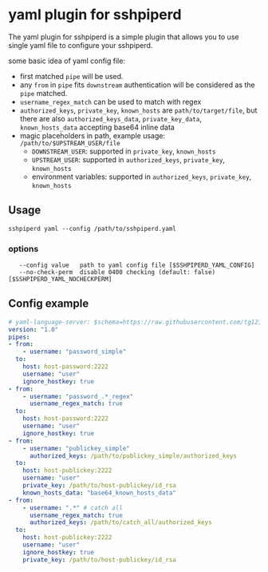 # yaml plugin for sshpiperd

The yaml plugin for sshpiperd is a simple plugin that allows you to use single yaml file to configure your sshpiperd.

some basic idea of yaml config file:

 * first matched `pipe` will be used.
 * any `from` in `pipe` fits `downstream` authentication will be considered as the `pipe` matched.
 * `username_regex_match` can be used to match with regex
 * `authorized_keys`, `private_key`, `known_hosts` are `path/to/target/file`, but there are also `authorized_keys_data`, `private_key_data`, `known_hosts_data` accepting base64 inline data
 * magic placeholders in path, example usage: `/path/to/$UPSTREAM_USER/file`
    * `DOWNSTREAM_USER`: supported in `private_key`, `known_hosts`
    * `UPSTREAM_USER`: supported in `authorized_keys`, `private_key`, `known_hosts`
    * environment variables: supported in `authorized_keys`, `private_key`, `known_hosts`

## Usage

```
sshpiperd yaml --config /path/to/sshpiperd.yaml
```

### options

```
   --config value   path to yaml config file [$SSHPIPERD_YAML_CONFIG]
   --no-check-perm  disable 0400 checking (default: false) [$SSHPIPERD_YAML_NOCHECKPERM]
```

## Config example

```yaml
# yaml-language-server: $schema=https://raw.githubusercontent.com/tg123/sshpiper/master/plugin/yaml/schema.json
version: "1.0"
pipes:
- from:
    - username: "password_simple"
  to:
    host: host-password:2222
    username: "user"
    ignore_hostkey: true
- from:
    - username: "password_.*_regex"
      username_regex_match: true
  to:
    host: host-password:2222
    username: "user"
    ignore_hostkey: true
- from:
    - username: "publickey_simple"
      authorized_keys: /path/to/publickey_simple/authorized_keys
  to:
    host: host-publickey:2222
    username: "user"
    private_key: /path/to/host-publickey/id_rsa
    known_hosts_data: "base64_known_hosts_data"
- from:
    - username: ".*" # catch all    
      username_regex_match: true
      authorized_keys: /path/to/catch_all/authorized_keys
  to:
    host: host-publickey:2222
    username: "user"
    ignore_hostkey: true
    private_key: /path/to/host-publickey/id_rsa
```